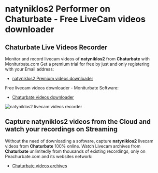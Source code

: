 # natyniklos2 Performer on Chaturbate - Free LiveCam videos downloader

## Chaturbate Live Videos Recorder

Monitor and record livecam videos of **natyniklos2** from **Chaturbate** with Moniturbate.com
Get a premium trial for free by just and only registering with your Email address:
* [natyniklos2 Premium videos downloader](https://moniturbate.com/request-demo-licence-key.html)

Free livecam videos downloader - Moniturbate Software:
* [Chaturbate videos downloader](https://moniturbate.com/moniturbate-download-software.html)

![natyniklos2 livecam videos recorder](https://peachurnet.com/templates/moniturbate-software.png)


## Capture natyniklos2 videos from the Cloud and watch your recordings on Streaming

Without the need of downloading a software, capture **natyniklos2** livecam videos from **Chaturbate** 100% online.
Watch Livecam archives from **Chaturbate** unlimitedly from thousands of existing recordings, only on Peachurbate.com and its websites network:
* [Chaturbate videos archives](https://peachurnet.com/)